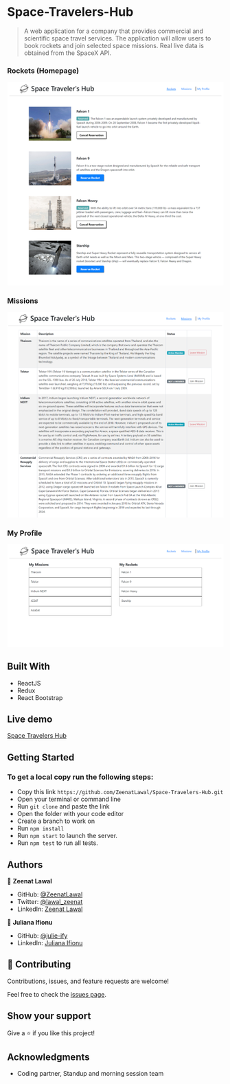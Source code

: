 # Space-Travelers-Hub
> A web application for a company that provides commercial and scientific space travel services. The application will allow users to book rockets and join selected space missions. Real live data is obtained from the SpaceX API.

### Rockets (Homepage)
![screenshot](./rockets.png)

### Missions
![screenshot](./missions.png)

### My Profile
![screenshot](./profile.png)

## Built With

- ReactJS
- Redux
- React Bootstrap

## Live demo

[Space Travelers Hub](https://zeenatlawal.github.io/Space-Travelers-Hub/#/)

## Getting Started

### To get a local copy run the following steps:

- Copy this link `https://github.com/ZeenatLawal/Space-Travelers-Hub.git`
- Open your terminal or command line
- Run `git clone` and paste the link
- Open the folder with your code editor
- Create a branch to work on
- Run `npm install`
- Run `npm start` to launch the server.
- Run `npm test` to run all tests.

## Authors

👤 **Zeenat Lawal**

- GitHub: [@ZeenatLawal](https://github.com/ZeenatLawal)
- Twitter: [@lawal_zeenat](https://twitter.com/lawal_zeenat)
- LinkedIn: [Zeenat Lawal](https://www.linkedin.com/in/zeenatlawal/)

👤 **Juliana Ifionu**

- GitHub: [@julie-ify](https://github.com/julie-ify)
- LinkedIn: [Juliana Ifionu](https://www.linkedin.com/in/juliana-ifionu-4a9492212/)

## 🤝 Contributing

Contributions, issues, and feature requests are welcome!

Feel free to check the [issues page](https://github.com/ZeenatLawal/Space-Travelers-Hub/issues).

## Show your support

Give a ⭐️ if you like this project!

## Acknowledgments

- Coding partner, Standup and morning session team
